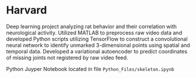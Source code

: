 # Harvard
Deep learning project analyzing rat behavior and their correlation with neurological activity. Utilized MATLAB to preprocess raw video data and developed Python scripts utilizing TensorFlow to construct a convolutional neural network to identify unmarked 3-dimensional points using spatial and temporal data. Developed a variational autoencoder to predict coordinates of missing joints not registered by raw video feed.

Python Juyper Notebook located in file `Python_Files/skeleton.ipynb `
